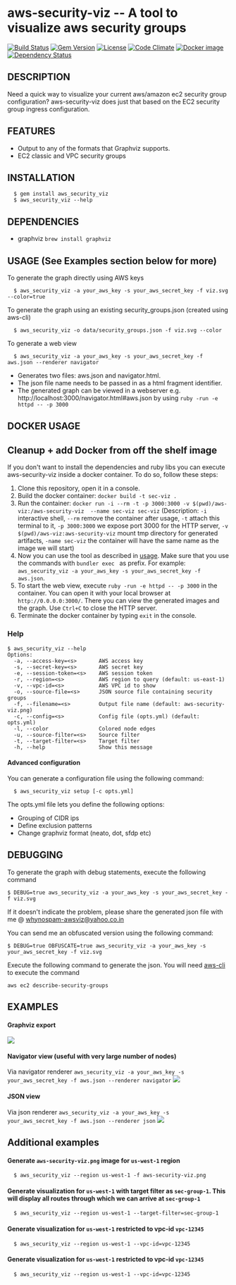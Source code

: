 aws-security-viz -- A tool to visualize aws security groups
============================================================
[![Build Status](https://secure.travis-ci.org/anaynayak/aws-security-viz.png)](http://travis-ci.org/anaynayak/aws-security-viz)
[![Gem Version](https://badge.fury.io/rb/aws_security_viz.svg)](https://badge.fury.io/rb/aws_security_viz)
[![License](https://img.shields.io/github/license/anaynayak/aws-security-viz.svg?maxAge=2592000)]()
[![Code Climate](https://codeclimate.com/github/anaynayak/aws-security-viz.png)](https://codeclimate.com/github/anaynayak/aws-security-viz)
[![Docker image](https://images.microbadger.com/badges/image/anay/aws-security-viz.svg)](https://microbadger.com/images/anay/aws-security-viz)
[![Dependency Status](https://img.shields.io/librariesio/github/anaynayak/aws-security-viz.png?maxAge=259200)](https://libraries.io/github/anaynayak/aws-security-viz)

## DESCRIPTION
  Need a quick way to visualize your current aws/amazon ec2 security group configuration? aws-security-viz does just that based on the EC2 security group ingress configuration.

## FEATURES

* Output to any of the formats that Graphviz supports.
* EC2 classic and VPC security groups

## INSTALLATION
```
  $ gem install aws_security_viz
  $ aws_security_viz --help
```

## DEPENDENCIES

* graphviz `brew install graphviz`

## USAGE (See Examples section below for more)

To generate the graph directly using AWS keys

```
  $ aws_security_viz -a your_aws_key -s your_aws_secret_key -f viz.svg --color=true
```

To generate the graph using an existing security_groups.json (created using aws-cli)

```
  $ aws_security_viz -o data/security_groups.json -f viz.svg --color
```

To generate a web view

```
  $ aws_security_viz -a your_aws_key -s your_aws_secret_key -f aws.json --renderer navigator
```

* Generates two files: aws.json and navigator.html.
* The json file name needs to be passed in as a html fragment identifier.
* The generated graph can be viewed in a webserver e.g. http://localhost:3000/navigator.html#aws.json by using `ruby -run -e httpd -- -p 3000`

## DOCKER USAGE


## Cleanup + add Docker from off the shelf image
If you don't want to install the dependencies and ruby libs you can execute aws-security-viz inside a docker container. To do so, follow these steps:

1. Clone this repository, open it in a console.
2. Build the docker container: `docker build -t sec-viz .`
3. Run the container: `docker run -i --rm -t -p 3000:3000 -v $(pwd)/aws-viz:/aws-security-viz  --name sec-viz sec-viz` (Description: `-i` interactive shell, `--rm` remove the container after usage, `-t` attach this terminal to it, `-p 3000:3000` we expose port 3000 for the HTTP server, `-v $(pwd)/aws-viz:aws-security-viz` mount tmp directory for generated artifacts, `-name sec-viz` the container will have the same name as the image we will start)
4. Now you can use the tool as described in [usage](#USAGE). Make sure that you use the commands with `bundler exec ` as prefix. For example: `aws_security_viz -a your_aws_key -s your_aws_secret_key -f aws.json`.
5. To start the web view, execute `ruby -run -e httpd -- -p 3000` in the container. You can open it with your local browser at `http://0.0.0.0:3000/`. There you can view the generated images and the graph. Use `Ctrl+C` to close the HTTP server.
6. Terminate the docker container by typing `exit` in the console.

### Help

```
$ aws_security_viz --help
Options:
  -a, --access-key=<s>       AWS access key
  -s, --secret-key=<s>       AWS secret key
  -e, --session-token=<s>    AWS session token
  -r, --region=<s>           AWS region to query (default: us-east-1)
  -v, --vpc-id=<s>           AWS VPC id to show
  -o, --source-file=<s>      JSON source file containing security groups
  -f, --filename=<s>         Output file name (default: aws-security-viz.png)
  -c, --config=<s>           Config file (opts.yml) (default: opts.yml)
  -l, --color                Colored node edges
  -u, --source-filter=<s>    Source filter
  -t, --target-filter=<s>    Target filter
  -h, --help                 Show this message
```

#### Advanced configuration

You can generate a configuration file using the following command:
```
  $ aws_security_viz setup [-c opts.yml]
```

The opts.yml file lets you define the following options:

* Grouping of CIDR ips
* Define exclusion patterns
* Change graphviz format (neato, dot, sfdp etc)

## DEBUGGING

To generate the graph with debug statements, execute the following command

```
$ DEBUG=true aws_security_viz -a your_aws_key -s your_aws_secret_key -f viz.svg
```

If it doesn't indicate the problem, please share the generated json file with me @ whynospam-awsviz@yahoo.co.in

You can send me an obfuscated version using the following command:

```
$ DEBUG=true OBFUSCATE=true aws_security_viz -a your_aws_key -s your_aws_secret_key -f viz.svg
```

Execute the following command to generate the json. You will need [aws-cli](https://github.com/aws/aws-cli) to execute the command

`aws ec2 describe-security-groups`


## EXAMPLES

#### Graphviz export

![](https://github.com/anaynayak/aws-security-viz/raw/master/images/sample.png)

#### Navigator view (useful with very large number of nodes)
Via navigator renderer `aws_security_viz -a your_aws_key -s your_aws_secret_key -f aws.json --renderer navigator`
![](https://user-images.githubusercontent.com/416211/51426583-bb5e0180-1c12-11e9-903b-7b2a2d354ede.png)

#### JSON view
Via json renderer `aws_security_viz -a your_aws_key -s your_aws_secret_key -f aws.json --renderer json`
![](https://cloud.githubusercontent.com/assets/416211/11912582/0e66cdbc-a669-11e5-82ab-1e26e3c6949b.png)

## Additional examples

#### Generate `aws-security-viz.png` image for `us-west-1` region

```
  $ aws_security_viz --region us-west-1 -f aws-security-viz.png
```

#### Generate visualization for `us-west-1` with target filter as `sec-group-1`. This will display all routes through which we can arrive at `sec-group-1`

```
  $ aws_security_viz --region us-west-1 --target-filter=sec-group-1
```

#### Generate visualization for `us-west-1` restricted to vpc-id `vpc-12345`
```
  $ aws_security_viz --region us-west-1 --vpc-id=vpc-12345
```

#### Generate visualization for `us-west-1` restricted to vpc-id `vpc-12345`
```
  $ aws_security_viz --region us-west-1 --vpc-id=vpc-12345
```
